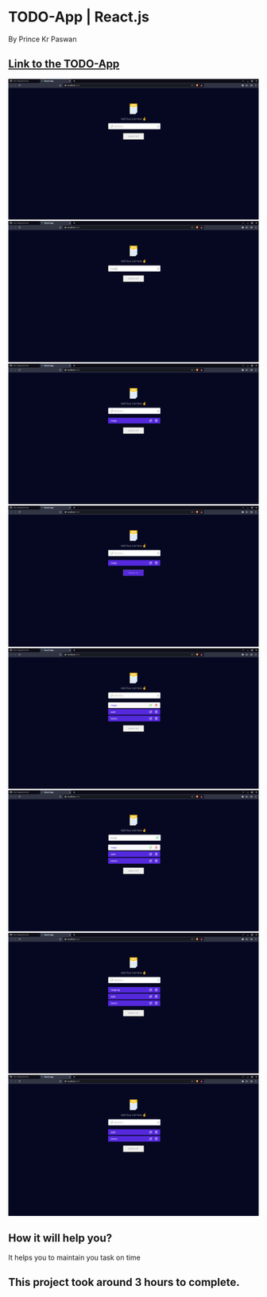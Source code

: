 # TODO-App | React.js

By Prince Kr Paswan

## [Link to the TODO-App](https://-prince.netlify.app/)


![Completed Website](./k1.png)
![](./k2.png)
![](./k3.png)
![](./k4.png)
![](./k5.png)
![](./k6.png)
![](./k7.png)
![](./k8.png)

## How it will help you?

It helps you to maintain you task on time

## This project took around 3 hours to complete.